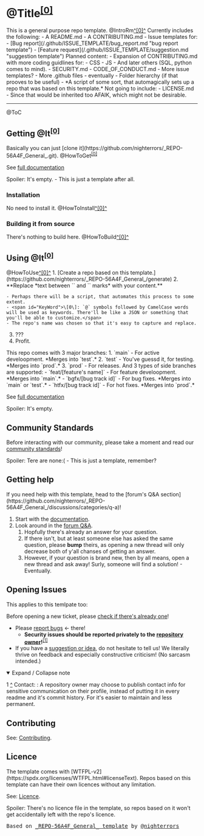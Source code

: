 # <?>@Title<sup><a title="Usage" href="#KeyWord">[0]</a></sup><?/?>

<?>
This is a general purpose repo template.
<?/?>

<?>
@IntroRm<a title="Usage" href="#KeyWord">^[0]^</a>
<?/?>

<?>
Currently includes the following:
- A README.md
- A CONTRIBUTING.md
- Issue templates for:
	- [Bug report](/.github/ISSUE_TEMPLATE/bug_report.md "bug report template")
	- [Feature request](/.github/ISSUE_TEMPLATE/suggestion.md "suggestion template")
<?/?>

<?>
Planned content:
- Expansion of CONTRIBUTING.md with more coding guidlines for:
	- CSS
	- JS
	- And later others (SQL, python comes to mind).
- SECURITY.md
- CODE_OF_CONDUCT.md
- More issue templates?
- More .github files - eventually
- Folder hierarchy (if that prooves to be useful)
- *A script of some sort, that automagically sets up a repo that was based on this template.*
<?/?>

<?>
Not going to include:
- LICENSE.md - Since that would be inherited too AFAIK, which might not be desirable.
<?/?>

---

<?>
@ToC
<?/?>

## Getting <?>@It<sup><a title="Usage" href="#KeyWord">[0]</a></sup><?/?>

<?>
Basically you can just [clone it](https://github.com/nighterrors/_REPO-56A4F_General_.git).
<?/?>

<?>
@HowToGet<sup><a title="Usage" href="#KeyWord">[0]</a></sup>
<?/?>

See [full documentation](https://github.com/nighterrors/_REPO-56A4F_General_/wiki)

<?>
Spoiler: It's empty. - This is just a template after all.
<?/?>

### Installation

<?>
No need to install it.
<?/?>

<?>
@HowToInstall<a title="Usage" href="#KeyWord">^[0]^</a>
<?/?>

### Building it from source

<?>
There's nothing to build here.
<?/?>

<?>
@HowToBuild<a title="Usage" href="#KeyWord">^[0]^</a>
<?/?>

## Using <?>@It<sup><a title="Usage" href="#KeyWord">[0]</a></sup><?/?>

<?>
@HowToUse<a title="Usage" href="#KeyWord">^[0]^</a>
<?/?>

<?>
1. [Create a repo based on this template.](https://github.com/nighterrors/_REPO-56A4F_General_/generate)
2. **Replace *text between `<?>` and `<?/?>` marks* with your content.**
	- Perhaps there will be a script, that automates this process to some extent.
	- <span id="KeyWord">\[0\]: `@` symbols followed by CamelCase words will be used as keywords. There'll be like a JSON or something that you'll be able to customize.</span>
	- The repo's name was chosen so that it's easy to capture and replace.
3. ???
4. Profit.
<?/?>

<?>
This repo comes with 3 major branches:
1. `main` - For active develoopment. *Merges into `test`.*
2. `test` - You've guessd it, for testing. *Merges into `prod`.*
3. `prod` - For releases.

And 3 types of side branches are supported:
- `feat/[feature's name]` - For feature develoopment. *Merges into `main`.*
- `bgfx/[bug track id]` - For bug fixes. *Merges into `main` or `test`.*
- `htfx/[bug track id]` - For hot fixes. *Merges into `prod`.* 
<?/?>

See [full documentation](https://github.com/nighterrors/_REPO-56A4F_General_/wiki)

<?>
Spoiler: It's empty.
<?/?>

## Community Standards

Before interacting with our community, please take a moment and read our [community standards](https://github.com/nighterrors/_REPO-56A4F_General_/blob/main/CODE_OF_CONDUCT.md)!

<?>
Spoiler: Tere are none:( - This is just a template, remember?
<?/?>

## Getting help

<?>
If you need help with this template, head to the [forum's Q&A section](https://github.com/nighterrors/_REPO-56A4F_General_/discussions/categories/q-a)!
<?/?>

1. Start with the [documentation](https://github.com/nighterrors/_REPO-56A4F_General_/wiki).
2. Look around in the [forum Q&amp;A](https://github.com/nighterrors/_REPO-56A4F_General_/discussions/categories/q-a).
	1. Hopfully there's already an answer for your question.
	2. If there isn't, but at least someone else has asked the same question, please **bump** theirs, as opening a new thread will only decrease both of y'all chanses of getting an answer.
	3. However, if your question is brand new, then by all means, open a new thread and ask away! Surly, someone will find a solution! - Eventually.

## Opening Issues

<?>
This applies to this temlpate too:
<?/?>

Before opening a new ticket, please [check if there's already one](https://github.com/nighterrors/_REPO-56A4F_General_/issues?q=is%3Aissue)!

- Please [report bugs](https://github.com/nighterrors/_REPO-56A4F_General_/issues/new?assignees=&labels=bug&template=bug_report.md&title=%3CBUG%3E+) &lt;- there!
	- **Security issues should be reported privately to the [repository owner](https://github.com/nighterrors)!**<sup id="AiRepoOwner"><a title="They should publish a way of contacting them on their profile." onclick="document.getElementsByTagName('article')[0].getElementsByTagName('details')[0].open=true" href="#FiRepoOwner">[1]</a></sup>
- If you have a [suggestion or idea](https://github.com/nighterrors/_REPO-56A4F_General_/issues/new?assignees=&labels=&template=suggestion.md&title=%3CIMP%3E+), do not hesitate to tell us! We literally thrive on feedback and especially constructive criticism! (No sarcasm intended.)

<details markdown open><summary>Expand / Collapse note</summary>

1 <a title="Report security issues" href="#AiRepoOwner">^</a> Contact:
	:	A repository owner may choose to publish contact info for sensitive communication on their profile, instead of putting it in every readme and it's commit history. For it's easier to maintain and less permanent.

</details>

## Contributing

See: [Contributing](https://github.com/nighterrors/_REPO-56A4F_General_/blob/main/CONTRIBUTING.md).

## Licence
<?>
The template comes with [WTFPL-v2](https://spdx.org/licenses/WTFPL.html#licenseText). Repos based on this template can have their own licences without any limitation.
<?/?>

See: [Licence](https://github.com/nighterrors/_REPO-56A4F_General_/blob/main/LICENSE).

<?>
Spoiler: There's no licence file in the template, so repos based on it won't get accidentally left with the repo's licence.
<?/?>

<span style="font-family:monospace;">Based on [\_REPO-56A4F\_General\_ template](https://github.com/nighterrors/_REPO-56A4F_General_) by [@nighterrors](https://github.com/nighterrors)</span>
